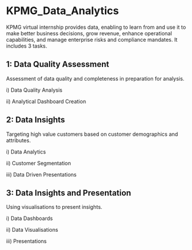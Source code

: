 # KPMG_Data_Analytics
KPMG virtual internship provides data, enabling to learn from and use it to make better business decisions, grow revenue, enhance operational capabilities, and manage enterprise risks and compliance mandates. It includes 3 tasks.

## 1: Data Quality Assessment
Assessment of data quality and completeness in preparation for analysis.

i) Data Quality Analysis

ii) Analytical Dashboard Creation

## 2: Data Insights
Targeting high value customers based on customer demographics and attributes.

i) Data Analytics

ii) Customer Segmentation

iii) Data Driven Presentations

## 3: Data Insights and Presentation
Using visualisations to present insights.

i) Data Dashboards

ii) Data Visualisations

iii) Presentations
